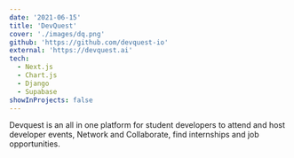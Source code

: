 ```yaml
---
date: '2021-06-15'
title: 'DevQuest'
cover: './images/dq.png'
github: 'https://github.com/devquest-io'
external: 'https://devquest.ai'
tech:
  - Next.js
  - Chart.js
  - Django
  - Supabase
showInProjects: false
---
```

Devquest is an all in one platform for student developers to attend and host developer events, Network and Collaborate, find internships and job opportunities.